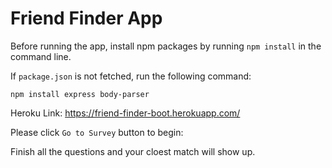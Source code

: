 # Friend Finder App

Before running the app, install npm packages by running `npm install` in the command line.

If `package.json` is not fetched, run the following command:

```
npm install express body-parser
```

Heroku Link: 
https://friend-finder-boot.herokuapp.com/

Please click `Go to Survey` button to begin:

Finish all the questions and your cloest match will show up. 